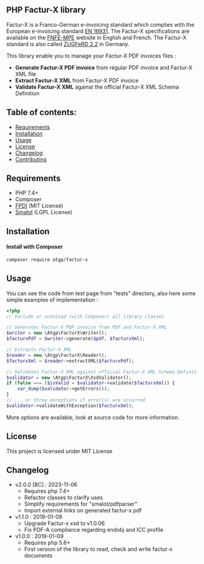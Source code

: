 PHP Factur-X library
------------------

Factur-X is a Franco-German e-invoicing standard which complies with the European e-invoicing standard [EN 16931](https://ec.europa.eu/digital-building-blocks/wikis/display/DIGITAL/Obtaining+a+copy+of+the+European+standard+on+eInvoicing). 
The Factur-X specifications are available on the [FNFE-MPE](http://fnfe-mpe.org/factur-x/) website in English and French. 
The Factur-X standard is also called [ZUGFeRD 2.2](https://www.ferd-net.de/standards/zugferd-2.2/zugferd-2.2.html) in Germany.

This library enable you to manage your Factur-X PDF invoices files :
* **Generate Factur-X PDF invoice** from regular PDF invoice and Factur-X XML file
* **Extract Factur-X XML** from Factur-X PDF invoice 
* **Validate Factur-X XML** against the official Factur-X XML Schema Definition

Table of contents:
------------------

- [Requirements](#requirements)
- [Installation](#installation)
- [Usage](#usage)
- [License](#license)
- [Changelog](#changelog)
- [Contributing](CONTRIBUTING.md)

Requirements
------------
- PHP 7.4+
- Composer
- [FPDI](https://github.com/Setasign/FPDI) (MIT License)
- [Smalot](https://github.com/smalot/pdfparser) (LGPL License)


Installation
------------

#### Install with Composer

```bash
composer require atgp/factur-x
```

Usage
-----
You can see the code from test page from "tests" directory, also here some simple examples of implementation :

```php
<?php
// Include or autoload (with Composer) all library classes

// Generates Factur-X PDF invoice from PDF and Factur-X XML
$writer = new \Atgp\FacturX\Writer();
$facturxPdf = $writer->generate($pdf, $facturxXml);

// Extracts Factur-X XML
$reader = new \Atgp\FacturX\Reader();
$facturxXml = $reader->extractXML($facturxPdf);

// Validates Factur-X XML against official Factur-X XML Schema Definition 
$validator = new \Atgp\FacturX\XsdValidator();
if (false === ($isValid = $validator->validate($facturxXml)) {
    var_dump($validator->getErrors());
}
// ... or throw exceptions if error(s) are occurred
$validator->validateWithException($facturxXml);
```

More options are available, look at source code for more information.

License
-------
This project is licensed under MIT License

Changelog
---------

- v2.0.0 [BC] : 2023-11-06
  - Requires php 7.4+
  - Refactor classes to clarify uses
  - Simplify requirements for "smalot/pdfparser"
  - Import external links on generated factur-x pdf
- v1.1.0 : 2019-01-09
  - Upgrade Factur-x xsd to v1.0.06
  - Fix PDF-A compliance regarding endobj and ICC profile
- v1.0.0 : 2019-01-09
  - Requires php 5.6+
  - First version of the library to read, check and write factur-x documents